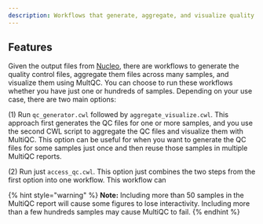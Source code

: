 ```yaml
---
description: Workflows that generate, aggregate, and visualize quality control files for MSK-ACCESS.
---
```


## Features

Given the output files from [Nucleo](https://github.com/msk-access/nucleo), there are workflows to generate the quality control files, aggregate them files across many samples, and visualize them using MultQC. You can choose to run these workflows whether you have just one or hundreds of samples. Depending on your use case, there are two main options:

(1) Run `qc_generator.cwl` followed by `aggregate_visualize.cwl`. This approach first generates the QC files for one or more samples, and you use the second CWL script to aggregate the QC files and visualize them with MultiQC. This option can be useful for when you want to generate the QC files for some samples just once and then reuse those samples in multiple MultiQC reports.

(2) Run just `access_qc.cwl`. This option just combines the two steps from the first option into one workflow. This workflow can

{% hint style="warning" %}
**Note:** Including more than 50 samples in the MultiQC report will cause some figures to lose interactivity. Including more than a few hundreds samples may cause MultiQC to fail.
{% endhint %}
